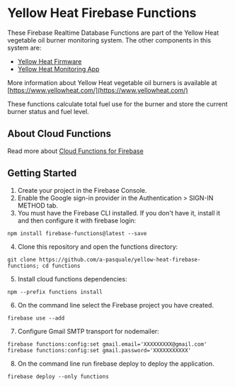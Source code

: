 # Yellow Heat Firebase Functions

These Firebase Realtime Database Functions are part of the Yellow Heat vegetable oil burner monitoring system. The other components in this system are:

- [Yellow Heat Firmware](https://github.com/a-pasquale/yellow-heat)
- [Yellow Heat Monitoring App](https://github.com/a-pasquale/yellow-heat-app)

More information about Yellow Heat vegetable oil burners is available at [https://www.yellowheat.com/](https://www.yellowheat.com/)

These functions calculate total fuel use for the burner and store the current burner status and fuel level.

## About Cloud Functions
Read more about [Cloud Functions for Firebase](https://firebase.google.com/docs/functions/)

## Getting Started
1. Create your project in the Firebase Console.
2. Enable the Google sign-in provider in the Authentication > SIGN-IN METHOD tab.
3. You must have the Firebase CLI installed. If you don't have it, install it and then configure it with firebase login:
```
npm install firebase-functions@latest --save
```

4. Clone this repository and open the functions directory: 
```
git clone https://github.com/a-pasquale/yellow-heat-firebase-functions; cd functions
```

5. Install cloud functions dependencies: 
```
npm --prefix functions install
```

6. On the command line select the Firebase project you have created.
``` 
firebase use --add
```

7. Configure Gmail SMTP transport for nodemailer:
```
firebase functions:config:set gmail.email='XXXXXXXXX@gmail.com'
firebase functions:config:set gmail.password='XXXXXXXXXXX'
```

8. On the command line run firebase deploy to deploy the application.
```
firebase deploy --only functions
```
